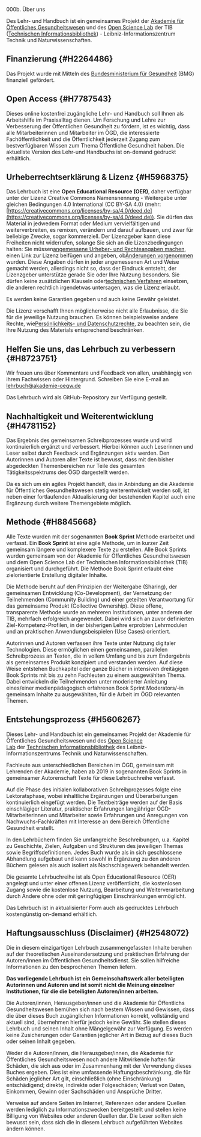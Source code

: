 000b. Über uns

Des Lehr- und Handbuch ist ein gemeinsames Projekt der [Akademie für
Öffentliches
Gesundheitswesen](https://www.akademie-oegw.de/startseite.html "https://www.akademie-oegw.de/startseite.html")
und des [Open Science
Lab](https://www.tib.eu/de/forschung-entwicklung/open-science "https://www.tib.eu/de/forschung-entwicklung/open-science")
der TIB ([Technischen Informationsbibliothek](https://www.tib.eu/)) -
Leibniz-Informationszentrum Technik und Naturwissenschaften. 

**Finanzierung** {#H2264486}
----------------

Das Projekt wurde mit Mitteln des [Bundesministerium für
Gesundheit](https://www.bundesgesundheitsministerium.de/ "Bundesministerium für Gesundheit")
(BMG) finanziell gefördert.

**Open Access** {#H7787543}
---------------

Dieses online kostenfrei zugängliche Lehr- und Handbuch soll Ihnen als
Arbeitshilfe im Praxisalltag dienen. Um Forschung und Lehre zur
Verbesserung der Öffentlichen Gesundheit zu fördern, ist es wichtig,
dass alle Mitarbeiterinnen und Mitarbeiter im ÖGD, die interessierte
Fachöffentlichkeit und die Öffentlichkeit jederzeit Zugang zum
bestverfügbaren Wissen zum Thema Öffentliche Gesundheit haben. Die
aktuellste Version des Lehr-und Handbuchs ist on-demand gedruckt
erhältlich.

**Urheberrechtserklärung & Lizenz** {#H5968375}
-----------------------------------

Das Lehrbuch ist eine **Open Educational Resource (OER)**, daher
verfügbar unter der Lizenz Creative Commons Namensnennung - Weitergabe
unter gleichen Bedingungen 4.0 International (CC BY-SA 4.0) (mehr:
[https://creativecommons.org/licenses/by-sa/4.0/deed.de](https://creativecommons.org/licenses/by-sa/4.0/deed.de)).
Sie dürfen das Material in jedwedem Format oder Medium vervielfältigen
und weiterverbreiten, es remixen, verändern und darauf aufbauen, und
zwar für beliebige Zwecke, sogar kommerziell. Der Lizenzgeber kann diese
Freiheiten nicht widerrufen, solange Sie sich an die Lizenzbedingungen
halten: Sie müssen[angemessene Urheber- und Rechteangaben
machen](https://creativecommons.org/licenses/by-sa/4.0/deed.de "https://creativecommons.org/licenses/by-sa/4.0/deed.de"),
einen Link zur Lizenz beifügen und angeben, ob[Änderungen
vorgenommen](https://creativecommons.org/licenses/by-sa/4.0/deed.de "https://creativecommons.org/licenses/by-sa/4.0/deed.de")
wurden. Diese Angaben dürfen in jeder angemessenen Art und Weise gemacht
werden, allerdings nicht so, dass der Eindruck entsteht, der Lizenzgeber
unterstütze gerade Sie oder Ihre Nutzung besonders. Sie dürfen keine
zusätzlichen Klauseln oder[technischen
Verfahren](https://creativecommons.org/licenses/by-sa/4.0/deed.de "https://creativecommons.org/licenses/by-sa/4.0/deed.de")
einsetzen, die anderen rechtlich irgendetwas untersagen, was die Lizenz
erlaubt.

Es werden keine Garantien gegeben und auch keine Gewähr geleistet.

Die Lizenz verschafft Ihnen möglicherweise nicht alle Erlaubnisse, die
Sie für die jeweilige Nutzung brauchen. Es können beispielsweise andere
Rechte, wie[Persönlichkeits- und
Datenschutzrechte](https://creativecommons.org/licenses/by-sa/4.0/deed.de "https://creativecommons.org/licenses/by-sa/4.0/deed.de"),
zu beachten sein, die Ihre Nutzung des Materials entsprechend
beschränken.

**Helfen Sie uns, das Lehrbuch zu verbessern** {#H8723751}
----------------------------------------------

Wir freuen uns über Kommentare und Feedback von allen, unabhängig von
ihrem Fachwissen oder Hintergrund. Schreiben Sie eine E-mail an
[lehrbuch@akademie-oegw.de](mailto:Tinnemann@akademie-oegw.de)

Das Lehrbuch wird als GitHub-Repository zur Verfügung gestellt.

**Nachhaltigkeit und Weiterentwicklung** {#H4781152}
----------------------------------------

Das Ergebnis des gemeinsamen Schreibprozesses wurde und wird
kontinuierlich ergänzt und verbessert. Hierbei können auch Leserinnen
und Leser selbst durch Feedback und Ergänzungen aktiv werden. Den
Autorinnen und Autoren aller Texte ist bewusst, dass mit den bisher
abgedeckten Themenbereichen nur Teile des gesamten Tätigkeitsspektrums
des ÖGD dargestellt werden.

Da es sich um ein agiles Projekt handelt, das in Anbindung an die
Akademie für Öffentliches Gesundheitswesen stetig weiterentwickelt
werden soll, ist neben einer fortlaufenden Aktualisierung der
bestehenden Kapitel auch eine Ergänzung durch weitere Themengebiete
möglich.

**Methode** {#H8845668}
-----------

Alle Texte wurden mit der sogenannten **Book Sprint** Methode erarbeitet
und verfasst. Ein **Book Sprint** ist eine agile Methode, um in kurzer
Zeit gemeinsam längere und komplexere Texte zu erstellen. Alle Book
Sprints wurden gemeinsam von der Akademie für Öffentliches
Gesundheitswesen und dem Open Science Lab der Technischen
Informationsbibliothek (TIB) organisiert und durchgeführt. Die Methode
Book Sprint erlaubt eine zielorientierte Erstellung digitaler Inhalte.

Die Methode beruht auf den Prinzipien der Weitergabe (Sharing), der
gemeinsamen Entwicklung (Co-Development), der Vernetzung der
Teilnehmenden (Community Building) und einer geteilten Verantwortung für
das gemeinsame Produkt (Collective Ownership). Diese offene,
transparente Methode wurde an mehreren Institutionen, unter anderem der
TIB, mehrfach erfolgreich angewendet. Dabei wird sich an zuvor
definierten Ziel-Kompetenz-Profilen, in der bisherigen Lehre erprobten
Lehrmodulen und an praktischen Anwendungsbeispielen (Use Cases)
orientiert.

Autorinnen und Autoren verfassen ihre Texte unter Nutzung digitaler
Technologien. Diese ermöglichen einen gemeinsamen, parallelen
Schreibprozess an Texten, die in vollem Umfang und bis zum Endergebnis
als gemeinsames Produkt konzipiert und verstanden werden. Auf diese
Weise entstehen Buchkapitel oder ganze Bücher in intensiven dreitägigen
Book Sprints mit bis zu zehn Fachleuten zu einem ausgewählten Thema.
Dabei entwickeln die Teilnehmenden unter moderierter Anleitung
eines/einer medienpädagogisch erfahrenen Book Sprint Moderators/-in
gemeinsam Inhalte zu ausgewählten, für die Arbeit im ÖGD relevanten
Themen.

**Entstehungsprozess** {#H5606267}
----------------------

Dieses Lehr- und Handbuch ist ein gemeinsames Projekt der Akademie für
Öffentliches Gesundheitswesen und des [Open Science
Lab](https://www.tib.eu/de/forschung-entwicklung/open-science) der [Technischen
Informationsbibliothek](https://www.tib.eu/) des
Leibniz-Informationszentrums Technik und Naturwissenschaften.

Fachleute aus unterschiedlichen Bereichen im ÖGD, gemeinsam mit
Lehrenden der Akademie, haben ab 2019 in sogenannten Book Sprints in
gemeinsamer Autorenschaft Texte für diese Lehrbuchreihe verfasst.

Auf die Phase des initialen kollaborativen Schreibprozesses folgte eine
Lektoratsphase, wobei inhaltliche Ergänzungen und Überarbeitungen
kontinuierlich eingefügt werden. Die Textbeiträge werden auf der Basis
einschlägiger Literatur, praktischer Erfahrungen langjähriger
ÖGD-Mitarbeiterinnen und Mitarbeiter sowie Erfahrungen und Anregungen
von Nachwuchs-Fachkräften mit Interesse an dem Bereich Öffentliche
Gesundheit erstellt.

In den Lehrbüchern finden Sie umfangreiche Beschreibungen, u.a. Kapitel
zu Geschichte, Zielen, Aufgaben und Strukturen des jeweiligen Themas
sowie Begriffsdefinitionen. Jedes Buch wurde als in sich geschlossene
Abhandlung aufgebaut und kann sowohl in Ergänzung zu den anderen Büchern
gelesen als auch isoliert als Nachschlagewerk behandelt werden.

Die gesamte Lehrbuchreihe ist als Open Educational Resource (OER)
angelegt und unter einer offenen Lizenz veröffentlicht, die kostenlosen
Zugang sowie die kostenlose Nutzung, Bearbeitung und Weiterverarbeitung
durch Andere ohne oder mit geringfügigen Einschränkungen ermöglicht.

Das Lehrbuch ist in aktualisierter Form auch als gedrucktes Lehrbuch
kostengünstig on-demand erhältlich.

**Haftungsausschluss (Disclaimer)** {#H2548072}
-----------------------------------

Die in diesem einzigartigen Lehrbuch zusammengefassten Inhalte beruhen
auf der theoretischen Auseinandersetzung und praktischen Erfahrung der
Autoren/innen im Öffentlichen Gesundheitsdienst. Sie sollen hilfreiche
Informationen zu den besprochenen Themen liefern.

**Das vorliegende Lehrbuch ist ein Gemeinschaftswerk aller beteiligten
Autorinnen und Autoren und ist somit nicht die Meinung einzelner
Institutionen, für die die beteiligten Autoren/innen arbeiten.**

Die Autoren/innen, Herausgeber/innen und die Akademie für Öffentlichs
Gesundheitswesen bemühen sich nach bestem Wissen und Gewissen, dass die
über dieses Buch zugänglichen Informationen korrekt, vollständig und
aktuell sind, übernehmen hierfür jedoch keine Gewähr. Sie stellen dieses
Lehrbuch und seinen Inhalt ohne Mängelgewähr zur Verfügung. Es werden
keine Zusicherungen oder Garantien jeglicher Art in Bezug auf dieses
Buch oder seinen Inhalt gegeben.

Weder die Autoren/innen, die Herausgeber/innen, die Akademie für
Öffentliches Gesundheitswesen noch andere Mitwirkende haften für
Schäden, die sich aus oder im Zusammenhang mit der Verwendung dieses
Buches ergeben. Dies ist eine umfassende Haftungsbeschränkung, die für
Schäden jeglicher Art gilt, einschließlich (ohne Einschränkung)
entschädigend; direkte, indirekte oder Folgeschäden; Verlust von Daten,
Einkommen, Gewinn oder Sachschäden und Ansprüche Dritter.

Verweise auf andere Seiten im Internet, Referenzen oder andere Quellen
werden lediglich zu Informationszwecken bereitgestellt und stellen keine
Billigung von Websites oder anderen Quellen dar. Die Leser sollten sich
bewusst sein, dass sich die in diesem Lehrbuch aufgeführten Websites
ändern können.

 
